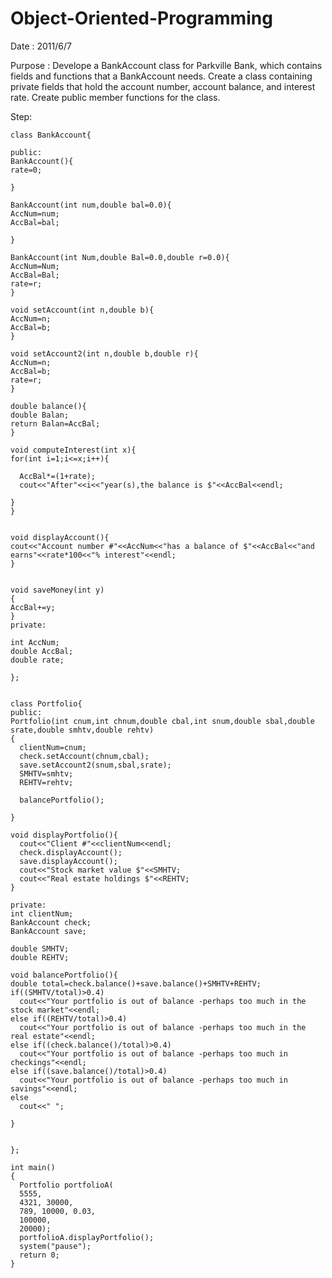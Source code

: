 # Object-Oriented-Programming

Date : 2011/6/7

Purpose : Develope a BankAccount class for Parkville Bank, which contains fields and functions that a BankAccount needs. Create a class containing private fields that hold the account number, account balance, and interest rate. Create public member functions for the class.

Step:

    class BankAccount{
    
    public:
    BankAccount(){
    rate=0;
    
    }

    BankAccount(int num,double bal=0.0){
    AccNum=num;
    AccBal=bal;
    
    }

    BankAccount(int Num,double Bal=0.0,double r=0.0){
    AccNum=Num;
    AccBal=Bal;
    rate=r;
    }

    void setAccount(int n,double b){
    AccNum=n;
    AccBal=b; 
    }

    void setAccount2(int n,double b,double r){
    AccNum=n;
    AccBal=b;
    rate=r;
    }

    double balance(){
    double Balan;
    return Balan=AccBal;
    }

    void computeInterest(int x){
    for(int i=1;i<=x;i++){
     
      AccBal*=(1+rate);
      cout<<"After"<<i<<"year(s),the balance is $"<<AccBal<<endl;
    
    }
    }


    void displayAccount(){
    cout<<"Account number #"<<AccNum<<"has a balance of $"<<AccBal<<"and earns"<<rate*100<<"% interest"<<endl;
    }


    void saveMoney(int y)
    {
    AccBal+=y;
    }
    private:

    int AccNum;
    double AccBal;
    double rate;
    
    };
    
    
    class Portfolio{
    public:
    Portfolio(int cnum,int chnum,double cbal,int snum,double sbal,double srate,double smhtv,double rehtv)
    {
      clientNum=cnum;
      check.setAccount(chnum,cbal);
      save.setAccount2(snum,sbal,srate);
      SMHTV=smhtv;
      REHTV=rehtv;
   
      balancePortfolio();
    
    }

    void displayPortfolio(){
      cout<<"Client #"<<clientNum<<endl;
      check.displayAccount();
      save.displayAccount();
      cout<<"Stock market value $"<<SMHTV;
      cout<<"Real estate holdings $"<<REHTV;
    }

    private:
    int clientNum;
    BankAccount check;
    BankAccount save;
    
    double SMHTV;
    double REHTV;

    void balancePortfolio(){
    double total=check.balance()+save.balance()+SMHTV+REHTV;
    if((SMHTV/total)>0.4)
      cout<<"Your portfolio is out of balance -perhaps too much in the stock market"<<endl;
    else if((REHTV/total)>0.4)
      cout<<"Your portfolio is out of balance -perhaps too much in the real estate"<<endl;
    else if((check.balance()/total)>0.4)
      cout<<"Your portfolio is out of balance -perhaps too much in checkings"<<endl;
    else if((save.balance()/total)>0.4)
      cout<<"Your portfolio is out of balance -perhaps too much in savings"<<endl;
    else
      cout<<" ";
    
    }


    };

    int main() 
    {
      Portfolio portfolioA(
      5555,
      4321, 30000,
      789, 10000, 0.03,
      100000,
      20000);
      portfolioA.displayPortfolio();
      system("pause");
      return 0;
    } 



